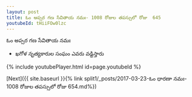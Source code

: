 ```yaml
---
layout: post
title: ఓం అప్సర గణ సేవితాయ నమః- 1008 రోజుల తపస్సులో రోజు  645
youtubeId: tHiiFOw0lzc
---
```

 
 
 ఓం అప్సర గణ సేవితాయ నమః  
 
 -  ఖగోళ నృత్యకారుల సంఘం ఎవరు వడ్డిస్తారు 
 
  
 
  
 
 
 
 
 
 


{% include youtubePlayer.html id=page.youtubeId %}
 
[Next]({{ site.baseurl }}{% link  split1/_posts/2017-03-23-ఓం ధారణా నమః- 1008 రోజుల తపస్సులో రోజు  654.md%})
 
